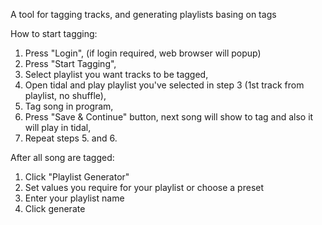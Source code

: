 A tool for tagging tracks, and generating playlists basing on tags

How to start tagging:
1. Press "Login", (if login required, web browser will popup)
2. Press "Start Tagging",
3. Select playlist you want tracks to be tagged,
4. Open tidal and play playlist you've selected in step 3 (1st track from playlist, no shuffle),
5. Tag song in program,
6. Press "Save & Continue" button, next song will show to tag and also it will play in tidal,
7. Repeat steps 5. and 6.

After all song are tagged:
1. Click "Playlist Generator"
2. Set values you require for your playlist or choose a preset
3. Enter your playlist name
4. Click generate
